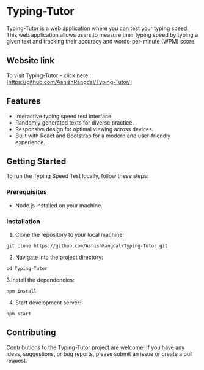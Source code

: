 # Typing-Tutor

Typing-Tutor is a web application where you can test your typing speed.
This web application allows users to measure their typing speed by typing a given text and tracking their accuracy and words-per-minute (WPM) score.

## Website link

To visit Typing-Tutor - click here : [https://github.com/AshishRangdal/Typing-Tutor/]

## Features

- Interactive typing speed test interface.
- Randomly generated texts for diverse practice.
- Responsive design for optimal viewing across devices.
- Built with React and Bootstrap for a modern and user-friendly experience.

## Getting Started

To run the Typing Speed Test locally, follow these steps:

### Prerequisites

- Node.js installed on your machine.

### Installation

1. Clone the repository to your local machine:
```
git clone https://github.com/AshishRangdal/Typing-Tutor.git
```

2. Navigate into the project directory: 
```
cd Typing-Tutor
```

3.Install the dependencies:
```
npm install
```

4. Start development server:
```
npm start
```

## Contributing
Contributions to the Typing-Tutor project are welcome! If you have any ideas, suggestions, or bug reports, please submit an issue or create a pull request.
